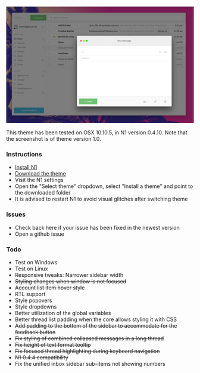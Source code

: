 ![Preview 1](preview1@2x.png)

This theme has been tested on OSX 10.10.5, in N1 version 0.4.10.
Note that the screenshot is of theme version 1.0.

### Instructions
- [Install N1](https://www.nylas.com/n1)
- [Download the theme](https://github.com/Frique/N1-Berend/releases)
- Visit the N1 settings
- Open the "Select theme" dropdown, select "Install a theme" and point to the downloaded folder
- It is advised to restart N1 to avoid visual glitches after switching theme

### Issues
- Check back here if your issue has been fixed in the newest version
- Open a github issue

### Todo
- Test on Windows
- Test on Linux
- Responsive tweaks: Narrower sidebar width
- ~~Styling changes when window is not focused~~
- ~~Account list item hover style~~
- RTL support
- Style popovers
- Style dropdowns
- Better utilization of the global variables
- Better thread list padding when the core allows styling it with CSS
- ~~Add padding to the bottom of the sidebar to accommodate for the feedback button~~
- ~~Fix styling of combined collapsed messages in a long thread~~
- ~~Fix height of text format tooltip~~
- ~~Fix focused thread highlighting during keyboard navigation~~
- ~~N1 0.4.4 compatibility~~
- Fix the unified inbox sidebar sub-items not showing numbers
